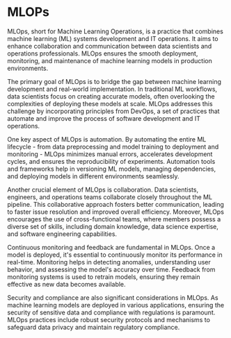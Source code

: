 # MLOPs

MLOps, short for Machine Learning Operations, is a practice that combines machine learning (ML) systems development and IT operations. It aims to enhance collaboration and communication between data scientists and operations professionals. MLOps ensures the smooth deployment, monitoring, and maintenance of machine learning models in production environments.

The primary goal of MLOps is to bridge the gap between machine learning development and real-world implementation. In traditional ML workflows, data scientists focus on creating accurate models, often overlooking the complexities of deploying these models at scale. MLOps addresses this challenge by incorporating principles from DevOps, a set of practices that automate and improve the process of software development and IT operations.

One key aspect of MLOps is automation. By automating the entire ML lifecycle - from data preprocessing and model training to deployment and monitoring - MLOps minimizes manual errors, accelerates development cycles, and ensures the reproducibility of experiments. Automation tools and frameworks help in versioning ML models, managing dependencies, and deploying models in different environments seamlessly.

Another crucial element of MLOps is collaboration. Data scientists, engineers, and operations teams collaborate closely throughout the ML pipeline. This collaborative approach fosters better communication, leading to faster issue resolution and improved overall efficiency. Moreover, MLOps encourages the use of cross-functional teams, where members possess a diverse set of skills, including domain knowledge, data science expertise, and software engineering capabilities.

Continuous monitoring and feedback are fundamental in MLOps. Once a model is deployed, it's essential to continuously monitor its performance in real-time. Monitoring helps in detecting anomalies, understanding user behavior, and assessing the model's accuracy over time. Feedback from monitoring systems is used to retrain models, ensuring they remain effective as new data becomes available.

Security and compliance are also significant considerations in MLOps. As machine learning models are deployed in various applications, ensuring the security of sensitive data and compliance with regulations is paramount. MLOps practices include robust security protocols and mechanisms to safeguard data privacy and maintain regulatory compliance.
